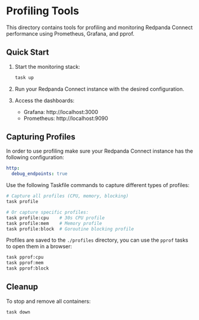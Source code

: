 # Profiling Tools

This directory contains tools for profiling and monitoring Redpanda Connect performance using Prometheus, Grafana, and pprof.

## Quick Start

1. Start the monitoring stack:
   ```bash
   task up
   ```

2. Run your Redpanda Connect instance with the desired configuration.

3. Access the dashboards:
   - Grafana: http://localhost:3000
   - Prometheus: http://localhost:9090

## Capturing Profiles

In order to use profiling make sure your Redpanda Connect instance has the following configuration: 

```yaml
http:
  debug_endpoints: true
```

Use the following Taskfile commands to capture different types of profiles:

```bash
# Capture all profiles (CPU, memory, blocking)
task profile

# Or capture specific profiles:
task profile:cpu    # 30s CPU profile
task profile:mem    # Memory profile
task profile:block  # Goroutine blocking profile
```

Profiles are saved to the `./profiles` directory, you can use the `pprof` tasks to open them in a browser:

```bash
task pprof:cpu
task pprof:mem
task pprof:block
```

## Cleanup

To stop and remove all containers:

```bash
task down
```
